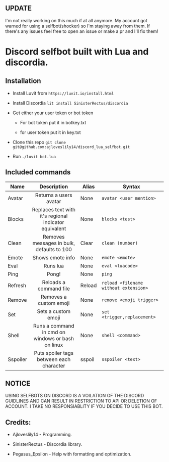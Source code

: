 ## UPDATE

I'm not really working on this much if at all anymore. My account got warned for using a selfbot(shocker) so I'm staying away from them.
If there's any issues feel free to open an issue or make a pr and I'll fix them!

# Discord selfbot built with Lua and discordia.

## Installation

* Install Luvit from `https://luvit.io/install.html`

* Install Discordia `lit install SinisterRectus/discordia`

* Get either your user token or bot token

  * For bot token put it in botkey.txt

  * for user token put it in key.txt
  
* Clone this repo `git clone git@github.com:ajloveslily14/discord_lua_selfbot.git`

* Run `./luvit bot.lua`

## Included commands

|Name   |Description    |Alias  |Syntax |
|-------|:-------------:|-------|-------|
|Avatar |Returns a users avatar                               |None  |`avatar <user mention>`               |
|Blocks |Replaces text with it's regional indicator equivalent|None  |`blocks <test>`                       |
|Clean  |Removes messages in bulk, defaults to 100            |Clear |`clean (number)`                      |
|Emote	|Shows emote info						              |None  |`emote <emote>`					    |
|Eval   |Runs lua                                             |None  |`eval <luacode>`                      |
|Ping   |Pong!                                                |None  |`ping`                                |
|Refresh|Reloads a command file                               |Reload|`reload <filename without extension>` |
|Remove |Removes a custom emoji                               |None  |`remove <emoji trigger>`              |
|Set    |Sets a custom emoji                                  |None  |`set <trigger,replacement>`           |
|Shell	|Runs a command in cmd on windows or bash on linux    |None  |`shell <command>`                     |
|Sspoiler|Puts spoiler tags between each character            |sspoil|`sspoiler <text>`                     |




## NOTICE

USING SELFBOTS ON DISCORD IS A VOILATION OF THE DISCORD GUIDLINES AND CAN RESULT IN RESTRICTION TO API OR DELETION OF ACCOUNT.
I TAKE NO RESPONSIABLITY IF YOU DECIDE TO USE THIS BOT.
## Credits:

* Ajloveslily14 - Programming.

* SinisterRectus - Discordia library.

* Pegasus_Epsilon - Help with formatting and optimization.
